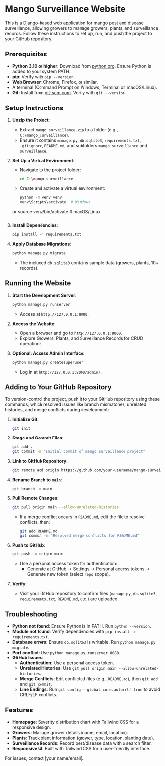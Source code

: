 # Mango Surveillance Website

This is a Django-based web application for mango pest and disease surveillance, allowing growers to manage growers, plants, and surveillance records. Follow these instructions to set up, run, and push the project to your GitHub repository.

## Prerequisites
- **Python 3.10 or higher**: Download from [python.org](https://www.python.org/downloads/). Ensure Python is added to your system PATH.
- **pip**: Verify with `pip --version`.
- **Web Browser**: Chrome, Firefox, or similar.
- A terminal (Command Prompt on Windows, Terminal on macOS/Linux).
- **Git**: Install from [git-scm.com](https://git-scm.com/). Verify with `git --version`.

## Setup Instructions
1. **Unzip the Project**:
   - Extract `mango_surveillance.zip` to a folder (e.g., `C:\mango_surveillance`).
   - Ensure it contains `manage.py`, `db.sqlite3`, `requirements.txt`, `.gitignore`, `README.md`, and subfolders `mango_surveillance` and `surveillance`.

2. **Set Up a Virtual Environment**:
   - Navigate to the project folder:
     ```bash
     cd C:\mango_surveillance
     ```
   - Create and activate a virtual environment:
     ```bash
     python -m venv venv
     venv\Scripts\activate  # Windows
     
    or source venv/bin/activate  # macOS/Linux
     ```

3. **Install Dependencies**:
   ```bash
   pip install -r requirements.txt
   ```

4. **Apply Database Migrations**:
   ```bash
   python manage.py migrate
   ```
   - The included `db.sqlite3` contains sample data (growers, plants, 10+ records).

## Running the Website
1. **Start the Development Server**:
   ```bash
   python manage.py runserver
   ```
   - Access at `http://127.0.0.1:8000`.

2. **Access the Website**:
   - Open a browser and go to `http://127.0.0.1:8000`.
   - Explore Growers, Plants, and Surveillance Records for CRUD operations.

3. **Optional: Access Admin Interface**:
   ```bash
   python manage.py createsuperuser
   ```
   - Log in at `http://127.0.0.1:8000/admin/`.

## Adding to Your GitHub Repository
To version-control the project, push it to your GitHub repository using these commands, which resolved issues like branch mismatches, unrelated histories, and merge conflicts during development:

1. **Initialize Git**:
   ```bash
   git init
   ```

2. **Stage and Commit Files**:
   ```bash
   git add .
   git commit -m "Initial commit of mango surveillance project"
   ```

3. **Link to GitHub Repository**:
   ```bash
   git remote add origin https://github.com/your-username/mango-surveillance.git
   ```

4. **Rename Branch to `main`**:
   ```bash
   git branch -m main
   ```

5. **Pull Remote Changes**:
   ```bash
   git pull origin main --allow-unrelated-histories
   ```
   - If a merge conflict occurs in `README.md`, edit the file to resolve conflicts, then:
     ```bash
     git add README.md
     git commit -m "Resolved merge conflicts for README.md"
     ```

6. **Push to GitHub**:
   ```bash
   git push -u origin main
   ```
   - Use a personal access token for authentication:
     - Generate at GitHub → Settings → Personal access tokens → Generate new token (select `repo` scope).

7. **Verify**:
   - Visit your GitHub repository to confirm files (`manage.py`, `db.sqlite3`, `requirements.txt`, `README.md`, etc.) are uploaded.

## Troubleshooting
- **Python not found**: Ensure Python is in PATH. Run `python --version`.
- **Module not found**: Verify dependencies with `pip install -r requirements.txt`.
- **Database errors**: Ensure `db.sqlite3` is writable. Run `python manage.py migrate`.
- **Port conflict**: Use `python manage.py runserver 8080`.
- **GitHub Issues**:
  - **Authentication**: Use a personal access token.
  - **Unrelated Histories**: Use `git pull origin main --allow-unrelated-histories`.
  - **Merge Conflicts**: Edit conflicted files (e.g., `README.md`), then `git add` and `git commit`.
  - **Line Endings**: Run `git config --global core.autocrlf true` to avoid CRLF/LF conflicts.

## Features
- **Homepage**: Severity distribution chart with Tailwind CSS for a responsive design.
- **Growers**: Manage grower details (name, email, location).
- **Plants**: Track plant information (grower, type, location, planting date).
- **Surveillance Records**: Record pest/disease data with a search filter.
- **Responsive UI**: Built with Tailwind CSS for a user-friendly interface.

For issues, contact [your name/email].